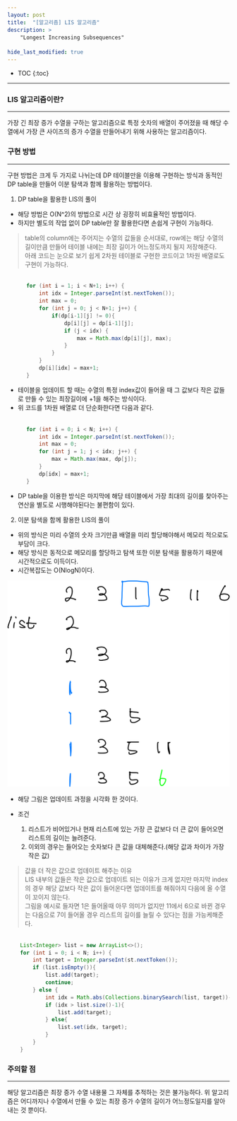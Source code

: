 ```yaml
---
layout: post
title:  "[알고리즘] LIS 알고리즘"
description: >
    "Longest Increasing Subsequences"

hide_last_modified: true
---
```

* TOC
  {:toc}
***
### LIS 알고리즘이란?
***
가장 긴 최장 증가 수열을 구하는 알고리즘으로 특정 숫자의 배열이 주어졌을 때 해당 수열에서 가장 큰 사이즈의 증가 수열을 만들어내기 위해 사용하는 알고리즘이다.

### 구현 방법
***
구현 방법은 크게 두 가지로 나뉘는데 DP 테이블만을 이용해 구현하는 방식과 동적인 DP table을 만들어 이분 탐색과 함께 활용하는 방법이다.

1. DP table을 활용한 LIS의 풀이
- 해당 방법은 O(N^2)의 방법으로 시간 상 굉장히 비효율적인 방법이다.
- 하지만 별도의 작업 없이 DP table만 잘 활용한다면 손쉽게 구현이 가능하다. 

> table의 column에는 주어지는 수열의 값들을 순서대로, row에는 해당 수열의 길이만큼 만들어 테이블 내에는 최장 길이가 어느정도까지 될지 저장해준다.   
> 아래 코드는 눈으로 보기 쉽게 2차원 테이블로 구현한 코드이고 1차원 배열로도 구현이 가능하다. 

```java

      for (int i = 1; i < N+1; i++) {
          int idx = Integer.parseInt(st.nextToken());
          int max = 0;
          for (int j = 0; j < N+1; j++) {
              if(dp[i-1][j] != 0){
                  dp[i][j] = dp[i-1][j];
                  if (j < idx) {
                      max = Math.max(dp[i][j], max);
                  }
              }
          }
          dp[i][idx] = max+1;
      }

```

- 테이블을 업데이트 할 때는 수열의 특정 index값이 들어올 때 그 값보다 작은 값들로 만들 수 있는 최장길이에 +1을 해주는 방식이다. 
- 위 코드를 1차원 배열로 더 단순화한다면 다음과 같다. 

```java

      for (int i = 0; i < N; i++) {
          int idx = Integer.parseInt(st.nextToken());
          int max = 0;
          for (int j = 1; j < idx; j++) {
              max = Math.max(max, dp[j]);
          }
          dp[idx] = max+1;
      }

```

- DP table을 이용한 방식은 마지막에 해당 테이블에서 가장 최대의 길이를 찾아주는 연산을 별도로 시행해야된다는 불편함이 있다.

2. 이분 탐색을 함께 활용한 LIS의 풀이
- 위의 방식은 미리 수열의 숫자 크기만큼 배열을 미리 할당해야해서 메모리 적으로도 부담이 크다.
- 해당 방식은 동적으로 메모리를 할당하고 탐색 또한 이분 탐색을 활용하기 때문에 시간적으로도 이득이다.
- 시간복잡도는 O(NlogN)이다.

![img.png](../../../assets/img/study/LIS.png)

- 해당 그림은 업데이트 과정을 시각화 한 것이다.   

- 조건
  1. 리스트가 비어있거나 현재 리스트에 있는 가장 큰 값보다 더 큰 값이 들어오면 리스트의 길이는 늘려준다.
  2. 이외의 경우는 들어오는 숫자보다 큰 값을 대체해준다.(해당 값과 차이가 가장 작은 값)   

> 값을 더 작은 값으로 업데이트 해주는 이유   
> LIS 내부의 값들은 작은 값으로 업데이트 되는 이유가 크게 없지만 마지막 index의 경우 해당 값보다 작은 값이 들어온다면 업데이트를 해줘야지 다음에 올 수열이 꼬이지 않는다.   
> 그림을 예시로 들자면 1은 들어올때 아무 의미가 없지만 11에서 6으로 바뀐 경우는 다음으로 7이 들어올 경우 리스트의 길이를 늘릴 수 있다는 점을 가능케해준다.
```java

    List<Integer> list = new ArrayList<>();
    for (int i = 0; i < N; i++) {
        int target = Integer.parseInt(st.nextToken());
        if (list.isEmpty()){
            list.add(target);
            continue;
        } else {
            int idx = Math.abs(Collections.binarySearch(list, target))-1;
            if (idx > list.size()-1){
                list.add(target);
            } else{
                list.set(idx, target);
            }
        }
    }

```

### 주의할 점
***
해당 알고리즘은 최장 증가 수열 내용물 그 자체를 추적하는 것은 불가능하다. 위 알고리즘은 어디까지나 수열에서 만들 수 있는 최장 증가 수열의 길이가 어느정도일지를 알아내는 것 뿐이다. 